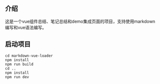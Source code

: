 ## 介绍

这是一个vue组件总结、笔记总结和demo集成页面的项目，支持使用markdown编写和vue语法编写。

## 启动项目

```shell
cd markdown-vue-loader
npm install
npm run build
cd ..
npm install
npm run dev
```
